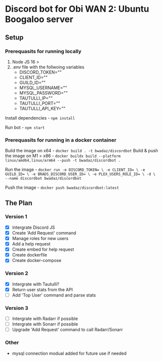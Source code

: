 # Discord bot for Obi WAN 2: Ubuntu Boogaloo server

## Setup

### Prerequasits for running locally

1. Node JS 16 >
2. .env file with the follwoing variables
    - DISCORD_TOKEN=""
    - CLIENT_ID=""
    - GUILD_ID=""
    - MYSQL_USERNAME=""
    - MYSQL_PASSWORD=""
    - TAUTULLI_IP=""
    - TAUTULLI_PORT=""
    - TAUTULLI_API_KEY=""

Install dependencies - `npm install`

Run bot - `npm start`

### Prerequasits for running in a docker container

Build the image on x64 - `docker build . -t bwadaz/discordbot`
Build & push the image on M1 > x86 - `docker buildx build --platform linux/amd64,linux/arm64 --push -t bwadaz/discordbot .`

Run the image - ```docker run -e DISCORD_TOKEN= \
                -e CLIENT_ID= \
                -e GUILD_ID= \
                -e BRADS_DISCORD_USER_ID= \
                -e PLEX_USERS_ROLE_ID= \
                -d \
                --name discordbot bwadaz/discordbot```

Push the image - `docker push bwadaz/discordbot:latest`

## The Plan

### Version 1

- [x] Intergrate Discord JS
- [x] Create 'Add Request' command
- [x] Manage roles for new users
- [x] Add a help request
- [x] Create embed for help request
- [x] Create dockerfile
- [x] Create docker-compose

### Version 2

- [x] Intergrate with Tautulli?
- [x] Return user stats from the API
- [ ] Add 'Top User' command and parse stats

### Version 3

- [ ] Intergrate with Radarr if possible
- [ ] Intergrate with Sonarr if possible
- [ ] Upgrade 'Add Request' command to call Radarr/Sonarr

### Other

- mysql connection modual added for future use if needed
